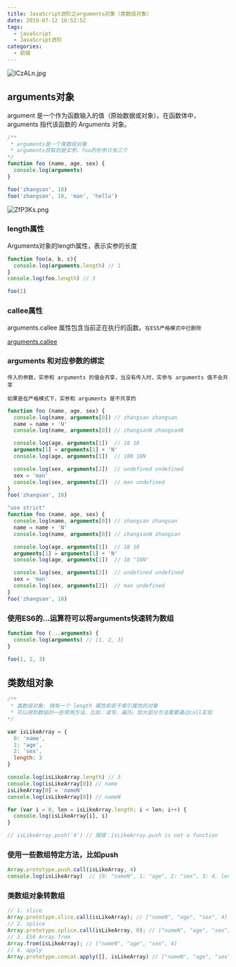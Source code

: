 ```yaml
---
title: JavaScript进阶之arguments对象（类数组对象）
date: 2019-07-12 16:52:52
tags: 
  - javaScript
  - JavaScript进阶
categories:
  - 前端
---
```


![lCzALn.jpg](https://s2.ax1x.com/2019/12/24/lCzALn.jpg)

<!-- more -->

## arguments对象

argument 是一个作为函数输入的值（原始数据或对象）。在函数体中，arguments 指代该函数的 Arguments 对象。

```js
/**
 * arguments是一个类数组对象
 * arguments获取的是实参，foo的形参只有三个
*/
function foo (name, age, sex) {
  console.log(arguments)
}

foo('zhangsan', 18)
foo('zhangsan', 18, 'man', 'hello')
```

![ZfP3Ks.png](https://s2.ax1x.com/2019/07/12/ZfP3Ks.png)

### length属性

Arguments对象的length属性，表示实参的长度

```js
function foo(a, b, c){
  console.log(arguments.length) // 1
}
console.log(foo.length) // 3

foo(1)
```

### callee属性

arguments.callee 属性包含当前正在执行的函数。`在ES5严格模式中已删除`

[arguments.callee
](https://developer.mozilla.org/zh-CN/docs/Web/JavaScript/Reference/Functions/arguments/callee)

### arguments 和对应参数的绑定

`传入的参数，实参和 arguments 的值会共享，当没有传入时，实参与 arguments 值不会共享`

`如果是在严格模式下，实参和 arguments 是不共享的`

```js
function foo (name, age, sex) {
  console.log(name, arguments[0]) // zhangsan zhangsan
  name = name + 'N'
  console.log(name, arguments[0]) // zhangsanN zhangsanN

  console.log(age, arguments[1])  // 18 18
  arguments[1] = arguments[1] + 'N'
  console.log(age, arguments[1])  // 18N 18N

  console.log(sex, arguments[2])  // undefined undefined
  sex = 'man'
  console.log(sex, arguments[2])  // man undefined
}
foo('zhangsan', 18)
```

```js
"use strict"
function foo (name, age, sex) {
  console.log(name, arguments[0]) // zhangsan zhangsan
  name = name + 'N'
  console.log(name, arguments[0]) // zhangsanN zhangsan

  console.log(age, arguments[1])  // 18 18
  arguments[1] = arguments[1] + 'N'
  console.log(age, arguments[1])  // 18 "18N"

  console.log(sex, arguments[2])  // undefined undefined
  sex = 'man'
  console.log(sex, arguments[2])  // man undefined
}
foo('zhangsan', 18)
```

### 使用ES6的...运算符可以将arguments快速转为数组

```js
function foo (...arguments) {
  console.log(arguments) // [1, 2, 3]
}

foo(1, 2, 3)
```

## 类数组对象

```js
/**
 * 类数组对象: 拥有一个 length 属性和若干索引属性的对象
 * 可以用到数组的一些常用方法，比如：读写、遍历。但大部分方法需要通过call实现
*/

var isLikeArray = {
  0: 'name',
  1: 'age',
  2: 'sex',
  length: 3
}

console.log(isLikeArray.length) // 3
console.log(isLikeArray[0]) // name
isLikeArray[0] = 'nameN'
console.log(isLikeArray[0]) // nameN

for (var i = 0, len = isLikeArray.length; i < len; i++) {
  console.log(isLikeArray[i], i)
}

// isLikeArray.push('4') // 报错：isLikeArray.push is not a function
```

### 使用一些数组特定方法，比如push

```js
Array.prototype.push.call(isLikeArray, 4)
console.log(isLikeArray)  // {0: "nameN", 1: "age", 2: "sex", 3: 4, length: 4}
```

### 类数组对象转数组

```js
// 1. slice
Array.prototype.slice.call(isLikeArray); // ["nameN", "age", "sex", 4]
// 2. splice
Array.prototype.splice.call(isLikeArray, 0); // ["nameN", "age", "sex", 4]
// 3. ES6 Array.from
Array.from(isLikeArray); // ["nameN", "age", "sex", 4]
// 4. apply
Array.prototype.concat.apply([], isLikeArray) // ["nameN", "age", "sex", 4]
```
